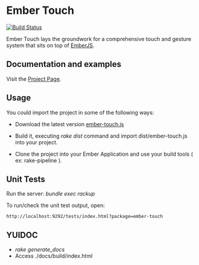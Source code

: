 # Ember Touch

[![Build Status](https://secure.travis-ci.org/emberjs-addons/ember-touch.png)](http://travis-ci.org/emberjs-addons/ember-touch)

Ember Touch lays the groundwork for a comprehensive touch and gesture system that sits on top of [EmberJS](https://github.com/emberjs/ember.js).

## Documentation and examples

Visit the [Project Page](http://ember-touch-website.herokuapp.com/).

## Usage

You could import the project in some of the following ways:

  - Download the latest version [ember-touch.js](https://raw.github.com/emberjs-addons/ember-touch/master/dist/ember-touch.js)

  - Build it, executing _rake dist_ command and import dist/ember-touch.js  into your project.

  - Clone the project into your Ember Application and use your build tools ( ex: rake-pipeline ).

   
## Unit Tests

Run the server: _bundle exec rackup_

To run/check the unit test output, open: 

  `http://localhost:9292/tests/index.html?package=ember-touch`

## YUIDOC

  - _rake generate_docs_ 
  - Access ./docs/build/index.html
